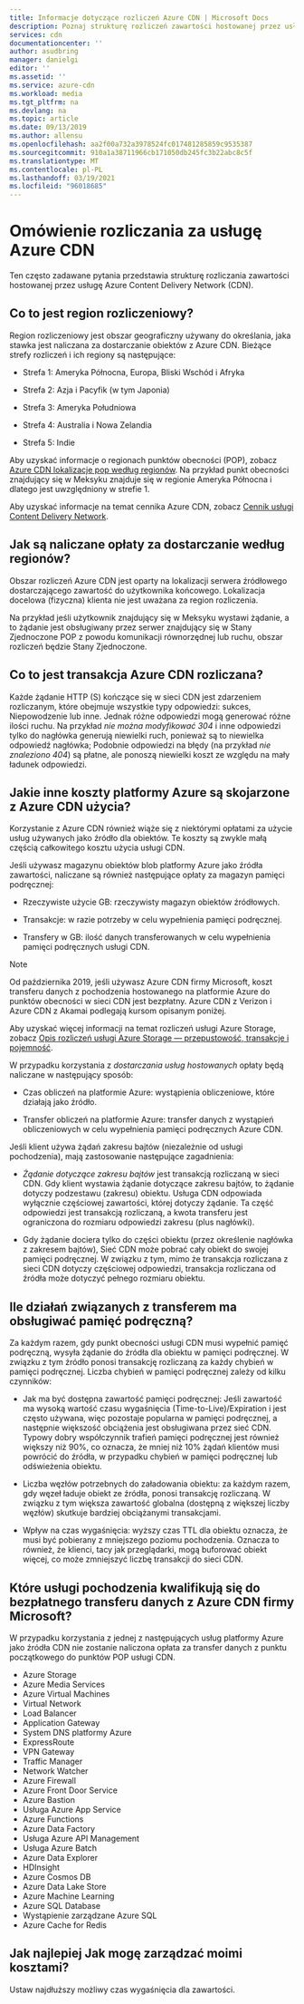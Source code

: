 ```yaml
---
title: Informacje dotyczące rozliczeń Azure CDN | Microsoft Docs
description: Poznaj strukturę rozliczeń zawartości hostowanej przez usługę Azure Content Delivery Network, w tym obszary rozliczeń, opłaty za dostarczanie i zarządzanie kosztami.
services: cdn
documentationcenter: ''
author: asudbring
manager: danielgi
editor: ''
ms.assetid: ''
ms.service: azure-cdn
ms.workload: media
ms.tgt_pltfrm: na
ms.devlang: na
ms.topic: article
ms.date: 09/13/2019
ms.author: allensu
ms.openlocfilehash: aa2f00a732a3978524fc017481285859c9535387
ms.sourcegitcommit: 910a1a38711966cb171050db245fc3b22abc8c5f
ms.translationtype: MT
ms.contentlocale: pl-PL
ms.lasthandoff: 03/19/2021
ms.locfileid: "96018685"
---
```

# <a name="understanding-azure-cdn-billing"></a>Omówienie rozliczania za usługę Azure CDN

Ten często zadawane pytania przedstawia strukturę rozliczania zawartości hostowanej przez usługę Azure Content Delivery Network (CDN).

## <a name="what-is-a-billing-region"></a>Co to jest region rozliczeniowy?
Region rozliczeniowy jest obszar geograficzny używany do określania, jaka stawka jest naliczana za dostarczanie obiektów z Azure CDN. Bieżące strefy rozliczeń i ich regiony są następujące:

- Strefa 1: Ameryka Północna, Europa, Bliski Wschód i Afryka

- Strefa 2: Azja i Pacyfik (w tym Japonia)

- Strefa 3: Ameryka Południowa

- Strefa 4: Australia i Nowa Zelandia

- Strefa 5: Indie

Aby uzyskać informacje o regionach punktów obecności (POP), zobacz [Azure CDN lokalizacje pop według regionów](./cdn-pop-locations.md). Na przykład punkt obecności znajdujący się w Meksyku znajduje się w regionie Ameryka Północna i dlatego jest uwzględniony w strefie 1. 

Aby uzyskać informacje na temat cennika Azure CDN, zobacz [Cennik usługi Content Delivery Network](https://azure.microsoft.com/pricing/details/cdn/).

## <a name="how-are-delivery-charges-calculated-by-region"></a>Jak są naliczane opłaty za dostarczanie według regionów?
Obszar rozliczeń Azure CDN jest oparty na lokalizacji serwera źródłowego dostarczającego zawartość do użytkownika końcowego. Lokalizacja docelowa (fizyczna) klienta nie jest uważana za region rozliczenia.

Na przykład jeśli użytkownik znajdujący się w Meksyku wystawi żądanie, a to żądanie jest obsługiwany przez serwer znajdujący się w Stany Zjednoczone POP z powodu komunikacji równorzędnej lub ruchu, obszar rozliczeń będzie Stany Zjednoczone.

## <a name="what-is-a-billable-azure-cdn-transaction"></a>Co to jest transakcja Azure CDN rozliczana?
Każde żądanie HTTP (S) kończące się w sieci CDN jest zdarzeniem rozliczanym, które obejmuje wszystkie typy odpowiedzi: sukces, Niepowodzenie lub inne. Jednak różne odpowiedzi mogą generować różne ilości ruchu. Na przykład *nie można modyfikować 304* i inne odpowiedzi tylko do nagłówka generują niewielki ruch, ponieważ są to niewielka odpowiedź nagłówka; Podobnie odpowiedzi na błędy (na przykład *nie znaleziono 404*) są płatne, ale ponoszą niewielki koszt ze względu na mały ładunek odpowiedzi.

## <a name="what-other-azure-costs-are-associated-with-azure-cdn-use"></a>Jakie inne koszty platformy Azure są skojarzone z Azure CDN użycia?
Korzystanie z Azure CDN również wiąże się z niektórymi opłatami za użycie usług używanych jako źródło dla obiektów. Te koszty są zwykle małą częścią całkowitego kosztu użycia usługi CDN.

Jeśli używasz magazynu obiektów blob platformy Azure jako źródła zawartości, naliczane są również następujące opłaty za magazyn pamięci podręcznej:

- Rzeczywiste użycie GB: rzeczywisty magazyn obiektów źródłowych.

- Transakcje: w razie potrzeby w celu wypełnienia pamięci podręcznej.

- Transfery w GB: ilość danych transferowanych w celu wypełnienia pamięci podręcznych usługi CDN.

> [!NOTE]
> Od października 2019, jeśli używasz Azure CDN firmy Microsoft, koszt transferu danych z pochodzenia hostowanego na platformie Azure do punktów obecności w sieci CDN jest bezpłatny. Azure CDN z Verizon i Azure CDN z Akamai podlegają kursom opisanym poniżej.

Aby uzyskać więcej informacji na temat rozliczeń usługi Azure Storage, zobacz [Opis rozliczeń usługi Azure Storage — przepustowość, transakcje i pojemność](https://blogs.msdn.microsoft.com/windowsazurestorage/2010/07/08/understanding-windows-azure-storage-billing-bandwidth-transactions-and-capacity/).

W przypadku korzystania z *dostarczania usług hostowanych* opłaty będą naliczane w następujący sposób:

- Czas obliczeń na platformie Azure: wystąpienia obliczeniowe, które działają jako źródło.

- Transfer obliczeń na platformie Azure: transfer danych z wystąpień obliczeniowych w celu wypełnienia pamięci podręcznych Azure CDN.

Jeśli klient używa żądań zakresu bajtów (niezależnie od usługi pochodzenia), mają zastosowanie następujące zagadnienia:

- *Żądanie dotyczące zakresu bajtów* jest transakcją rozliczaną w sieci CDN. Gdy klient wystawia żądanie dotyczące zakresu bajtów, to żądanie dotyczy podzestawu (zakresu) obiektu. Usługa CDN odpowiada wyłącznie częściowej zawartości, której dotyczy żądanie. Ta część odpowiedzi jest transakcją rozliczaną, a kwota transferu jest ograniczona do rozmiaru odpowiedzi zakresu (plus nagłówki).

- Gdy żądanie dociera tylko do części obiektu (przez określenie nagłówka z zakresem bajtów), Sieć CDN może pobrać cały obiekt do swojej pamięci podręcznej. W związku z tym, mimo że transakcja rozliczana z sieci CDN dotyczy częściowej odpowiedzi, transakcja rozliczana od źródła może dotyczyć pełnego rozmiaru obiektu.

## <a name="how-much-transfer-activity-occurs-to-support-the-cache"></a>Ile działań związanych z transferem ma obsługiwać pamięć podręczną?
Za każdym razem, gdy punkt obecności usługi CDN musi wypełnić pamięć podręczną, wysyła żądanie do źródła dla obiektu w pamięci podręcznej. W związku z tym źródło ponosi transakcję rozliczaną za każdy chybień w pamięci podręcznej. Liczba chybień w pamięci podręcznej zależy od kilku czynników:

- Jak ma być dostępna zawartość pamięci podręcznej: Jeśli zawartość ma wysoką wartość czasu wygaśnięcia (Time-to-Live)/Expiration i jest często używana, więc pozostaje popularna w pamięci podręcznej, a następnie większość obciążenia jest obsługiwana przez sieć CDN. Typowy dobry współczynnik trafień pamięci podręcznej jest również większy niż 90%, co oznacza, że mniej niż 10% żądań klientów musi powrócić do źródła, w przypadku chybień w pamięci podręcznej lub odświeżenia obiektu.

- Liczba węzłów potrzebnych do załadowania obiektu: za każdym razem, gdy węzeł ładuje obiekt ze źródła, ponosi transakcję rozliczaną. W związku z tym większa zawartość globalna (dostępną z większej liczby węzłów) skutkuje bardziej obciążanymi transakcjami.

- Wpływ na czas wygaśnięcia: wyższy czas TTL dla obiektu oznacza, że musi być pobierany z mniejszego poziomu pochodzenia. Oznacza to również, że klienci, tacy jak przeglądarki, mogą buforować obiekt więcej, co może zmniejszyć liczbę transakcji do sieci CDN.

## <a name="which-origin-services-are-eligible-for-free-data-transfer-with-azure-cdn-from-microsoft"></a>Które usługi pochodzenia kwalifikują się do bezpłatnego transferu danych z Azure CDN firmy Microsoft? 
W przypadku korzystania z jednej z następujących usług platformy Azure jako źródła CDN nie zostanie naliczona opłata za transfer danych z punktu początkowego do punktów POP usługi CDN. 

- Azure Storage
- Azure Media Services
- Azure Virtual Machines
- Virtual Network
- Load Balancer
- Application Gateway
- System DNS platformy Azure
- ExpressRoute
- VPN Gateway
- Traffic Manager
- Network Watcher
- Azure Firewall
- Azure Front Door Service
- Azure Bastion
- Usługa Azure App Service
- Azure Functions
- Azure Data Factory
- Usługa Azure API Management
- Usługa Azure Batch 
- Azure Data Explorer
- HDInsight
- Azure Cosmos DB
- Azure Data Lake Store
- Azure Machine Learning 
- Azure SQL Database
- Wystąpienie zarządzane Azure SQL
- Azure Cache for Redis

## <a name="how-do-i-manage-my-costs-most-effectively"></a>Jak najlepiej Jak mogę zarządzać moimi kosztami?
Ustaw najdłuższy możliwy czas wygaśnięcia dla zawartości.